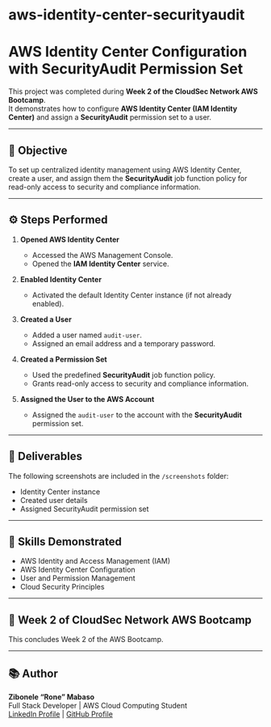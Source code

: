 # aws-identity-center-securityaudit
# AWS Identity Center Configuration with SecurityAudit Permission Set

This project was completed during **Week 2 of the CloudSec Network AWS Bootcamp**.  
It demonstrates how to configure **AWS Identity Center (IAM Identity Center)** and assign a **SecurityAudit** permission set to a user.

---

## 🧠 Objective
To set up centralized identity management using AWS Identity Center, create a user, and assign them the **SecurityAudit** job function policy for read-only access to security and compliance information.

---

## ⚙️ Steps Performed

1. **Opened AWS Identity Center**
   - Accessed the AWS Management Console.
   - Opened the **IAM Identity Center** service.

2. **Enabled Identity Center**
   - Activated the default Identity Center instance (if not already enabled).

3. **Created a User**
   - Added a user named `audit-user`.
   - Assigned an email address and a temporary password.

4. **Created a Permission Set**
   - Used the predefined **SecurityAudit** job function policy.
   - Grants read-only access to security and compliance information.

5. **Assigned the User to the AWS Account**
   - Assigned the `audit-user` to the account with the **SecurityAudit** permission set.

---

## 📸 Deliverables
The following screenshots are included in the `/screenshots` folder:
- Identity Center instance
- Created user details
- Assigned SecurityAudit permission set

---

## 🧩 Skills Demonstrated
- AWS Identity and Access Management (IAM)
- AWS Identity Center Configuration
- User and Permission Management
- Cloud Security Principles

---

## 📅 Week 2 of CloudSec Network AWS Bootcamp
This concludes Week 2 of the AWS Bootcamp.

---

## 📚 Author
**Zibonele “Rone” Mabaso**  
Full Stack Developer | AWS Cloud Computing Student  
[LinkedIn Profile](www.linkedin.com/in/mpendulo-mabaso-50a1b8315) | [GitHub Profile](https://github.com/zibonelemabaso-jpg)
